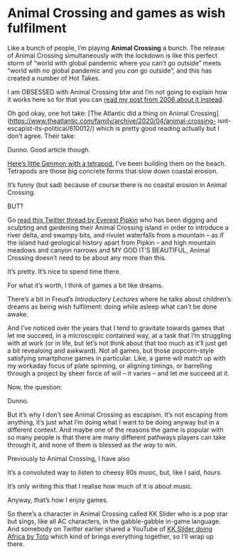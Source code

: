 # Animal Crossing and games as wish fulfilment

Like a bunch of people, I’m playing **Animal Crossing** a bunch. The release
of Animal Crossing simultaneously with the lockdown is like this perfect storm
of “world with global pandemic where you can’t go outside” meets “world with
no global pandemic and you _can_ go outside”, and this has created a number of
Hot Takes.

I am OBSESSED with Animal Crossing btw and I’m not going to explain how it
works here so for that you can [read my post from 2006 about it
instead](http://interconnected.org/home/2006/01/28/i_am_genmon).

Oh god okay, one hot take: [The Atlantic did a thing on Animal
Crossing](https://www.theatlantic.com/family/archive/2020/04/animal-crossing-
isnt-escapist-its-political/610012/) which is pretty good reading actually but
I don’t agree. Their take:

Dunno. Good article though.

[Here’s little Genmon with a
tetrapod.](https://www.instagram.com/p/B-_36liJO7i/) I’ve been building them
on the beach. Tetrapods are those big concrete forms that slow down coastal
erosion.

It’s funny (but sad) because of course there is no coastal erosion in Animal
Crossing.

BUT?

Go [read this Twitter thread by Everest
Pipkin](https://twitter.com/everestpipkin/status/1252788915083399173?s=20) who
has been digging and sculpting and gardening their Animal Crossing island in
order to introduce a river delta, and swampy bits, and rivulet waterfalls from
a mountain – as if the island had geological history apart from Pipkin – and
high mountain meadows and canyon narrows and MY GOD IT’S BEAUTIFUL, Animal
Crossing doesn’t need to be about any more than this.

It’s pretty. It’s nice to spend time there.

For what it’s worth, I think of games a bit like dreams.

There’s a bit in Freud’s _Introductory Lectures_ where he talks about
children’s dreams as being wish fulfilment: doing while asleep what can’t be
done awake.

And I’ve noticed over the years that I tend to gravitate towards games that
let me succeed, in a microscopic contained way, at a task that I’m struggling
with at work (or in life, but let’s not think about that too much as it’ll
just get a bit revealoing and awkward). Not all games, but those popcorn-style
satisfying smartphone games in particular. Like, a game will match up with my
workaday focus of plate spinning, or aligning timings, or barrelling through a
project by sheer force of will – it varies – and let me succeed at it.

Now, the question:

Dunno.

But it’s why I don’t see Animal Crossing as escapism. It’s not escaping from
anything, it’s just what I’m doing what I want to be doing anyway but in a
different context. And maybe one of the reasons the game is popular with so
many people is that there are many different pathways players can take through
it, and none of them is blessed as _the way_ to win.

Previously to Animal Crossing, I have also

It’s a convoluted way to listen to cheesy 80s music, but, like I said,
_hours._

It’s only writing this that I realise how much of it is about music.

Anyway, that’s how I enjoy games.

So there’s a character in Animal Crossing called KK Slider who is a pop star
but sings, like all AC characters, in the gabble-gabble in-game language. And
somebody on Twitter earlier shared a YouTube of [KK Slider doing Africa by
Toto](https://youtu.be/pV0EutH9F9M) which kind of brings everything together,
so I’ll wrap up there.
